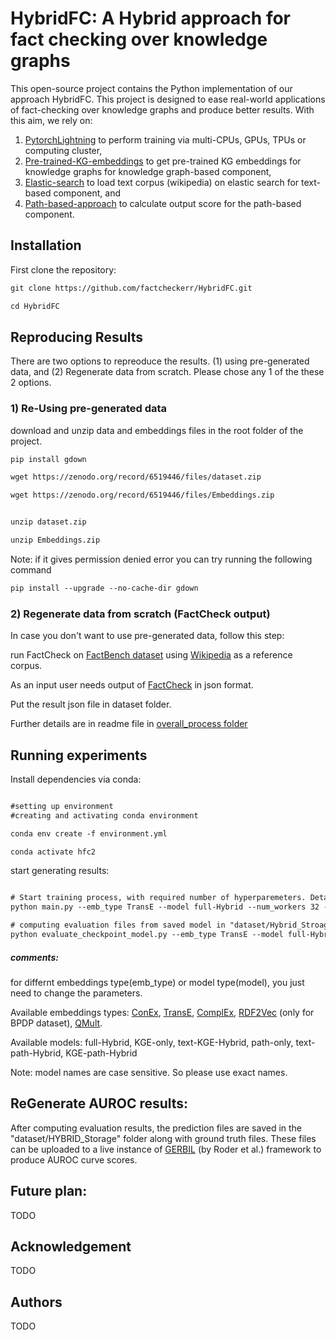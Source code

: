 # HybridFC: A Hybrid approach for fact checking over knowledge graphs
This open-source project contains the Python implementation of our approach HybridFC. This project is designed to ease real-world applications of fact-checking over knowledge graphs and produce better results. With this aim, we rely on:

1. [PytorchLightning](https://www.pytorchlightning.ai/) to perform training via multi-CPUs, GPUs, TPUs or  computing cluster, 
2. [Pre-trained-KG-embeddings](https://embeddings.cc/) to get pre-trained KG embeddings for knowledge graphs for knowledge graph-based component, 
3. [Elastic-search](https://www.elastic.co/blog/loading-wikipedia) to load text corpus (wikipedia) on elastic search for text-based component, and
4. [Path-based-approach](https://github.com/dice-group/COPAAL/tree/develop) to calculate output score for the path-based component.


## Installation
First clone the repository:
``` html
git clone https://github.com/factcheckerr/HybridFC.git

cd HybridFC
``` 

## Reproducing Results
There are two options to repreoduce the results. (1) using pre-generated data, and (2) Regenerate data from scratch.
Please chose any 1 of the these 2 options.

### 1) Re-Using pre-generated data
download and unzip data and embeddings files in the root folder of the project.

``` html
pip install gdown

wget https://zenodo.org/record/6519446/files/dataset.zip

wget https://zenodo.org/record/6519446/files/Embeddings.zip


unzip dataset.zip

unzip Embeddings.zip
``` 


Note: if it gives permission denied error you can try running the following command

``` html
pip install --upgrade --no-cache-dir gdown
``` 

### 2) Regenerate data from scratch (FactCheck output)
In case you don't want to use pre-generated data, follow this step:

run FactCheck on [FactBench dataset](https://github.com/DeFacto/FactBench) using [Wikipedia](https://www.elastic.co/blog/loading-wikipedia) as a reference corpus. 

As an input user needs output of [FactCheck](https://github.com/dice-group/FactCheck/tree/develop-for-FROCKG-branch) in json format.

Put the result json file in dataset folder.

Further details are in readme file in [overall_process folder](https://github.com/factcheckerr/HybridFC/tree/master/overall_process)

## Running experiments
Install dependencies via conda:
``` html

#setting up environment
#creating and activating conda environment

conda env create -f environment.yml

conda activate hfc2
```
start generating results:
``` html

# Start training process, with required number of hyperparemeters. Details about other hyperparameters is in main.py file.
python main.py --emb_type TransE --model full-Hybrid --num_workers 32 --min_num_epochs 100 --max_num_epochs 1000 --check_val_every_n_epochs 10 --eval_dataset FactBench 

# computing evaluation files from saved model in "dataset/Hybrid_Stroage" directory
python evaluate_checkpoint_model.py --emb_type TransE --model full-Hybrid --num_workers 32 --min_num_epochs 100 --max_num_epochs 1000 --check_val_every_n_epochs 10 --eval_dataset FactBench
``` 

##### comments:
for differnt embeddings type(emb_type) or model type(model), you just need to change the parameters.

Available embeddings types:
[ConEx](https://arxiv.org/pdf/2008.03130.pdf), [TransE](https://everest.hds.utc.fr/lib/exe/fetch.php?media=en:cr_paper_nips13.pdf), [ComplEx](https://arxiv.org/abs/2008.03130), [RDF2Vec](https://madoc.bib.uni-mannheim.de/41307/1/Ristoski_RDF2Vec.pdf) (only for BPDP dataset), [QMult](https://arxiv.org/pdf/2106.15230.pdf).

Available models:
full-Hybrid, KGE-only, text-KGE-Hybrid, path-only, text-path-Hybrid, KGE-path-Hybrid

Note: model names are case sensitive. So please use exact names.

## ReGenerate AUROC results:
After computing evaluation results, the prediction files are saved in the "dataset/HYBRID_Storage" folder along with ground truth files.
These files can be uploaded to a live instance of [GERBIL](http://swc2017.aksw.org/gerbil/config) (by Roder et al.) framework to produce AUROC curve scores.  

## Future plan:
TODO
## Acknowledgement 
TODO
## Authors
TODO







